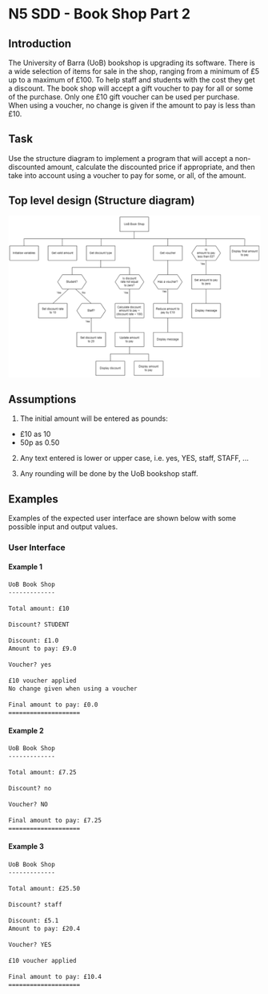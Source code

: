 # N5 SDD - Book Shop Part 2


## Introduction

The University of Barra (UoB) bookshop is upgrading its software.  There is a wide selection of items for sale in the shop, ranging from a minimum of £5 up to a maximum of £100.  To help staff and students with the cost they get a discount.  The book shop will accept a gift voucher to pay for all or some of the purchase.  Only one £10 gift voucher can be used per purchase.  When using a voucher, no change is given if the amount to pay is less than £10.


## Task

Use the structure diagram to implement a program that will accept a non-discounted amount, calculate the discounted price if appropriate, and then take into account using a voucher to pay for some, or all, of the amount.


## Top level design (Structure diagram)

![Structure diagram](assets/sd2.png "Structure diagram")


## Assumptions

1. The initial amount will be entered as pounds:

* £10 as 10
* 50p as 0.50

2. Any text entered is lower or upper case, i.e. yes, YES, staff, STAFF, ...

3. Any rounding will be done by the UoB bookshop staff.


## Examples

Examples of the expected user interface are shown below with some possible input and output values.


### User Interface

#### Example 1

```
UoB Book Shop
-------------

Total amount: £10

Discount? STUDENT

Discount: £1.0
Amount to pay: £9.0

Voucher? yes

£10 voucher applied
No change given when using a voucher

Final amount to pay: £0.0
====================
```

#### Example 2

```
UoB Book Shop
-------------

Total amount: £7.25

Discount? no

Voucher? NO

Final amount to pay: £7.25
====================
```

#### Example 3

```
UoB Book Shop
-------------

Total amount: £25.50

Discount? staff

Discount: £5.1
Amount to pay: £20.4

Voucher? YES

£10 voucher applied

Final amount to pay: £10.4
====================
```
